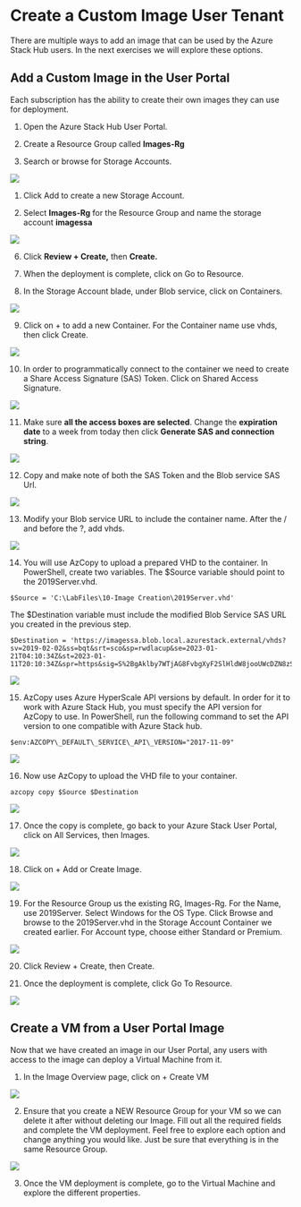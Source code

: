 # Create a Custom Image User Tenant

There are multiple ways to add an image that can be used by the Azure Stack Hub users. In the next exercises we will explore these options.

## Add a Custom Image in the User Portal

Each subscription has the ability to create their own images they can use for deployment.

1. Open the Azure Stack Hub User Portal.


2. Create a Resource Group called **Images-Rg**


3. Search or browse for Storage Accounts.

![](images/Picture1.png)


1. Click Add to create a new Storage Account.


5. Select **Images-Rg** for the Resource Group and name the storage account **imagessa**

![](images/Picture2.png)


6. Click **Review + Create,** then **Create.**


7. When the deployment is complete, click on Go to Resource.


8. In the Storage Account blade, under Blob service, click on Containers.

![](images/Picture3.png)


9. Click on + to add a new Container. For the Container name use vhds, then click Create.

![](images/Picture4.png)


10. In order to programmatically connect to the container we need to create a Share Access Signature (SAS) Token. Click on Shared Access Signature.

![](images/Picture5.png)


11. Make sure **all the access boxes are selected**. Change the **expiration date** to a week from today then click **Generate SAS and connection string**.

![](images/Picture6.png)

12. Copy and make note of both the SAS Token and the Blob service SAS Url.

![](images/Picture7.png)


13. Modify your Blob service URL to include the container name. After the / and before the ?, add vhds.

![](images/Picture8.png)

14. You will use AzCopy to upload a prepared VHD to the container. In PowerShell, create two variables.
 The $Source variable should point to the 2019Server.vhd.

```
$Source = 'C:\LabFiles\10-Image Creation\2019Server.vhd'
```

The $Destination variable must include the modified Blob Service SAS URL you created in the previous step.

```
$Destination = 'https://imagessa.blob.local.azurestack.external/vhds?sv=2019-02-02&ss=bqt&srt=sco&sp=rwdlacup&se=2023-01-21T04:10:34Z&st=2023-01-11T20:10:34Z&spr=https&sig=S%2BgAklby7WTjAG8FvbgXyF2SlHldW8jooUWcDZN8zSU%3D'
```

![](images/Picture9.png)


15. AzCopy uses Azure HyperScale API versions by default. In order for it to work with Azure Stack Hub, you must specify the API version for AzCopy to use. In PowerShell, run the following command to set the API version to one compatible with Azure Stack hub.

```
$env:AZCOPY\_DEFAULT\_SERVICE\_API\_VERSION="2017-11-09"
```

![](images/Picture10.png)


16. Now use AzCopy to upload the VHD file to your container.

```
azcopy copy $Source $Destination
```

![](images/Picture11.png)

17. Once the copy is complete, go back to your Azure Stack User Portal, click on All Services, then Images.

![](images/Picture12.png)


18. Click on + Add or Create Image.

![](images/Picture13.png)

19. For the Resource Group us the existing RG, Images-Rg. For the Name, use 2019Server. Select Windows for the OS Type. Click Browse and browse to the 2019Server.vhd in the Storage Account Container we created earlier. For Account type, choose either Standard or Premium.

![](images/Picture14.png)

20. Click Review + Create, then Create.

21. Once the deployment is complete, click Go To Resource.

![](images/Picture15.png)

## Create a VM from a User Portal Image

Now that we have created an image in our User Portal, any users with access to the image can deploy a Virtual Machine from it.

1. In the Image Overview page, click on + Create VM

![](images/Picture16.png)


2. Ensure that you create a NEW Resource Group for your VM so we can delete it after without deleting our Image. Fill out all the required fields and complete the VM deployment. Feel free to explore each option and change anything you would like. Just be sure that everything is in the same Resource Group.

![](images/Picture17.png)

3. Once the VM deployment is complete, go to the Virtual Machine and explore the different properties.